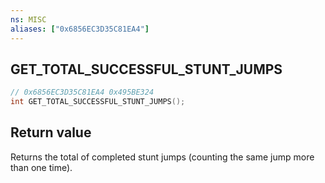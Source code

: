 ```yaml
---
ns: MISC
aliases: ["0x6856EC3D35C81EA4"]
---
```

## GET_TOTAL_SUCCESSFUL_STUNT_JUMPS

```c
// 0x6856EC3D35C81EA4 0x495BE324
int GET_TOTAL_SUCCESSFUL_STUNT_JUMPS();
```


## Return value
Returns the total of completed stunt jumps (counting the same jump more than one time).